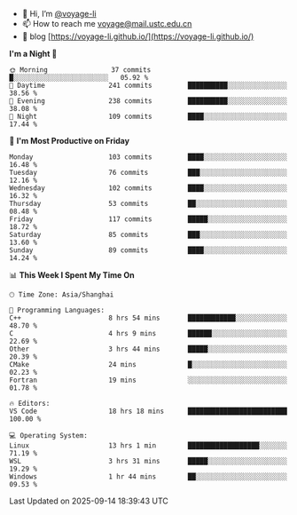 - 👋 Hi, I’m [@voyage-li](https://github.com/voyage-li/)
- 📫 How to reach me [voyage@mail.ustc.edu.cn](mailto:voyage@mail.ustc.edu.cn)
- 🥤 blog [https://voyage-li.github.io/](https://voyage-li.github.io/)

<!--START_SECTION:waka-->
**I'm a Night 🦉** 

```text
🌞 Morning                37 commits          █░░░░░░░░░░░░░░░░░░░░░░░░   05.92 % 
🌆 Daytime                241 commits         ██████████░░░░░░░░░░░░░░░   38.56 % 
🌃 Evening                238 commits         ██████████░░░░░░░░░░░░░░░   38.08 % 
🌙 Night                  109 commits         ████░░░░░░░░░░░░░░░░░░░░░   17.44 % 
```
📅 **I'm Most Productive on Friday** 

```text
Monday                   103 commits         ████░░░░░░░░░░░░░░░░░░░░░   16.48 % 
Tuesday                  76 commits          ███░░░░░░░░░░░░░░░░░░░░░░   12.16 % 
Wednesday                102 commits         ████░░░░░░░░░░░░░░░░░░░░░   16.32 % 
Thursday                 53 commits          ██░░░░░░░░░░░░░░░░░░░░░░░   08.48 % 
Friday                   117 commits         █████░░░░░░░░░░░░░░░░░░░░   18.72 % 
Saturday                 85 commits          ███░░░░░░░░░░░░░░░░░░░░░░   13.60 % 
Sunday                   89 commits          ████░░░░░░░░░░░░░░░░░░░░░   14.24 % 
```


📊 **This Week I Spent My Time On** 

```text
🕑︎ Time Zone: Asia/Shanghai

💬 Programming Languages: 
C++                      8 hrs 54 mins       ████████████░░░░░░░░░░░░░   48.70 % 
C                        4 hrs 9 mins        ██████░░░░░░░░░░░░░░░░░░░   22.69 % 
Other                    3 hrs 44 mins       █████░░░░░░░░░░░░░░░░░░░░   20.39 % 
CMake                    24 mins             █░░░░░░░░░░░░░░░░░░░░░░░░   02.23 % 
Fortran                  19 mins             ░░░░░░░░░░░░░░░░░░░░░░░░░   01.78 % 

🔥 Editors: 
VS Code                  18 hrs 18 mins      █████████████████████████   100.00 % 

💻 Operating System: 
Linux                    13 hrs 1 min        ██████████████████░░░░░░░   71.19 % 
WSL                      3 hrs 31 mins       █████░░░░░░░░░░░░░░░░░░░░   19.29 % 
Windows                  1 hr 44 mins        ██░░░░░░░░░░░░░░░░░░░░░░░   09.53 % 
```


 Last Updated on 2025-09-14 18:39:43 UTC
<!--END_SECTION:waka-->
